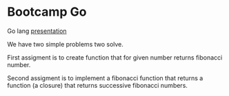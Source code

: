 # Bootcamp Go
Go lang [presentation](http://infusion-wro.github.io/bootcamp-golang/)

We have two simple problems two solve.

First assigment is to create function that for given number returns fibonacci number.

Second assigment is to implement a fibonacci function that returns a function (a closure) that returns successive fibonacci numbers.
